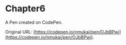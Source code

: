 # Chapter6

A Pen created on CodePen.

Original URL: [https://codepen.io/nmukai/pen/OJbBPwj](https://codepen.io/nmukai/pen/OJbBPwj).

